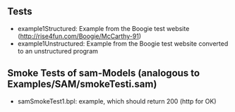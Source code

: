 ## Tests

* example1Structured: Example from the Boogie test website (http://rise4fun.com/Boogie/McCarthy-91)
* example1Unstructured: Example from the Boogie test website converted to an unstructured program

## Smoke Tests of sam-Models (analogous to Examples/SAM/smokeTesti.sam)

* samSmokeTest1.bpl: example, which should return 200 (http for OK)